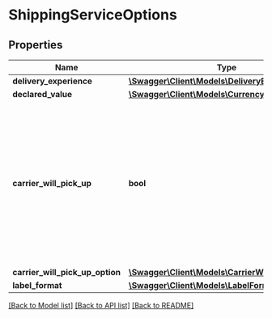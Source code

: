 # ShippingServiceOptions

## Properties
Name | Type | Description | Notes
------------ | ------------- | ------------- | -------------
**delivery_experience** | [**\Swagger\Client\Models\DeliveryExperienceType**](DeliveryExperienceType.md) |  | 
**declared_value** | [**\Swagger\Client\Models\CurrencyAmount**](CurrencyAmount.md) |  | [optional] 
**carrier_will_pick_up** | **bool** | When true, the carrier will pick up the package.  Note: Scheduled carrier pickup is available only using Dynamex (US), DPD (UK), and Royal Mail (UK). | 
**carrier_will_pick_up_option** | [**\Swagger\Client\Models\CarrierWillPickUpOption**](CarrierWillPickUpOption.md) |  | [optional] 
**label_format** | [**\Swagger\Client\Models\LabelFormat**](LabelFormat.md) |  | [optional] 

[[Back to Model list]](../../README.md#documentation-for-models) [[Back to API list]](../../README.md#documentation-for-api-endpoints) [[Back to README]](../../README.md)

